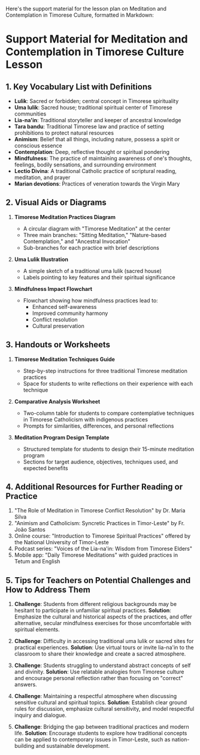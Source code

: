 Here's the support material for the lesson plan on Meditation and Contemplation in Timorese Culture, formatted in Markdown:

# Support Material for Meditation and Contemplation in Timorese Culture Lesson

## 1. Key Vocabulary List with Definitions

- **Lulik**: Sacred or forbidden; central concept in Timorese spirituality
- **Uma lulik**: Sacred house; traditional spiritual center of Timorese communities
- **Lia-na'in**: Traditional storyteller and keeper of ancestral knowledge
- **Tara bandu**: Traditional Timorese law and practice of setting prohibitions to protect natural resources
- **Animism**: Belief that all things, including nature, possess a spirit or conscious essence
- **Contemplation**: Deep, reflective thought or spiritual pondering
- **Mindfulness**: The practice of maintaining awareness of one's thoughts, feelings, bodily sensations, and surrounding environment
- **Lectio Divina**: A traditional Catholic practice of scriptural reading, meditation, and prayer
- **Marian devotions**: Practices of veneration towards the Virgin Mary

## 2. Visual Aids or Diagrams

1. **Timorese Meditation Practices Diagram**
   - A circular diagram with "Timorese Meditation" at the center
   - Three main branches: "Sitting Meditation," "Nature-based Contemplation," and "Ancestral Invocation"
   - Sub-branches for each practice with brief descriptions

2. **Uma Lulik Illustration**
   - A simple sketch of a traditional uma lulik (sacred house)
   - Labels pointing to key features and their spiritual significance

3. **Mindfulness Impact Flowchart**
   - Flowchart showing how mindfulness practices lead to:
     * Enhanced self-awareness
     * Improved community harmony
     * Conflict resolution
     * Cultural preservation

## 3. Handouts or Worksheets

1. **Timorese Meditation Techniques Guide**
   - Step-by-step instructions for three traditional Timorese meditation practices
   - Space for students to write reflections on their experience with each technique

2. **Comparative Analysis Worksheet**
   - Two-column table for students to compare contemplative techniques in Timorese Catholicism with indigenous practices
   - Prompts for similarities, differences, and personal reflections

3. **Meditation Program Design Template**
   - Structured template for students to design their 15-minute meditation program
   - Sections for target audience, objectives, techniques used, and expected benefits

## 4. Additional Resources for Further Reading or Practice

1. "The Role of Meditation in Timorese Conflict Resolution" by Dr. Maria Silva
2. "Animism and Catholicism: Syncretic Practices in Timor-Leste" by Fr. João Santos
3. Online course: "Introduction to Timorese Spiritual Practices" offered by the National University of Timor-Leste
4. Podcast series: "Voices of the Lia-na'in: Wisdom from Timorese Elders"
5. Mobile app: "Daily Timorese Meditations" with guided practices in Tetum and English

## 5. Tips for Teachers on Potential Challenges and How to Address Them

1. **Challenge**: Students from different religious backgrounds may be hesitant to participate in unfamiliar spiritual practices.
   **Solution**: Emphasize the cultural and historical aspects of the practices, and offer alternative, secular mindfulness exercises for those uncomfortable with spiritual elements.

2. **Challenge**: Difficulty in accessing traditional uma lulik or sacred sites for practical experiences.
   **Solution**: Use virtual tours or invite lia-na'in to the classroom to share their knowledge and create a sacred atmosphere.

3. **Challenge**: Students struggling to understand abstract concepts of self and divinity.
   **Solution**: Use relatable analogies from Timorese culture and encourage personal reflection rather than focusing on "correct" answers.

4. **Challenge**: Maintaining a respectful atmosphere when discussing sensitive cultural and spiritual topics.
   **Solution**: Establish clear ground rules for discussion, emphasize cultural sensitivity, and model respectful inquiry and dialogue.

5. **Challenge**: Bridging the gap between traditional practices and modern life.
   **Solution**: Encourage students to explore how traditional concepts can be applied to contemporary issues in Timor-Leste, such as nation-building and sustainable development.